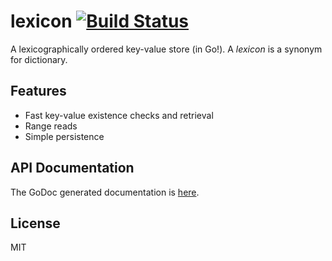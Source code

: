 # lexicon [![Build Status](https://drone.io/github.com/PreetamJinka/lexicon/status.png)](https://drone.io/github.com/PreetamJinka/lexicon/latest)
A lexicographically ordered key-value store (in Go!). A *lexicon* is a synonym for dictionary.

## Features
* Fast key-value existence checks and retrieval
* Range reads
* Simple persistence

## API Documentation

The GoDoc generated documentation is [here](http://godoc.org/github.com/PreetamJinka/lexicon).

## License
MIT
